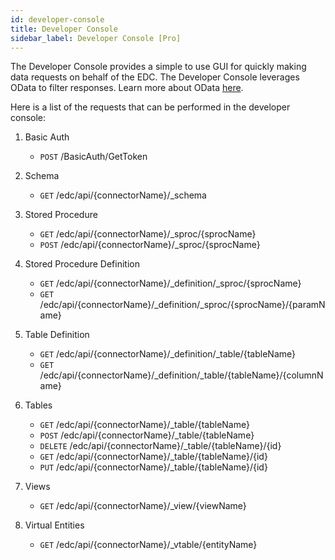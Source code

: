 ```yaml
---
id: developer-console
title: Developer Console
sidebar_label: Developer Console [Pro]
---
```


The Developer Console provides a simple to use GUI for quickly making data requests on behalf of the EDC. The Developer Console leverages OData to filter responses. Learn more about OData [here](https://www.odata.org/).

Here is a list of the requests that can be performed in the developer console:

1. Basic Auth
    * `POST` /BasicAuth/GetToken

2. Schema
    * `GET` /edc/api/{connectorName}/_schema

3. Stored Procedure
    * `GET` /edc/api/{connectorName}/_sproc/{sprocName}
    * `POST` /edc/api/{connectorName}/_sproc/{sprocName}

4. Stored Procedure Definition
    * `GET` /edc/api/{connectorName}/_definition/_sproc/{sprocName}
    * `GET` /edc/api/{connectorName}/_definition/_sproc/{sprocName}/{paramName}

5. Table Definition
    * `GET` /edc/api/{connectorName}/_definition/_table/{tableName}
    * `GET` /edc/api/{connectorName}/_definition/_table/{tableName}/{columnName}

6. Tables
    * `GET` /edc/api/{connectorName}/_table/{tableName}
    * `POST` /edc/api/{connectorName}/_table/{tableName}
    * `DELETE` /edc/api/{connectorName}/_table/{tableName}/{id}
    * `GET` /edc/api/{connectorName}/_table/{tableName}/{id}
    * `PUT` /edc/api/{connectorName}/_table/{tableName}/{id}

7. Views
    * `GET` /edc/api/{connectorName}/_view/{viewName}

8. Virtual Entities
    * `GET` /edc/api/{connectorName}/_vtable/{entityName}